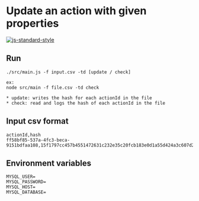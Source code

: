 # Update an action with given properties

[![js-standard-style](https://cdn.rawgit.com/standard/standard/master/badge.svg)](http://standardjs.com)

## Run

    ./src/main.js -f input.csv -td [update / check]
    
    ex:
    node src/main -f file.csv -td check

    * update: writes the hash for each actionId in the file
    * check: read and logs the hash of each actionId in the file

## Input csv format

    actionId,hash
    ff58bf85-537a-4fc3-beca-9151bdfaa108,15f1797cc457b4551472631c232e35c20fcb183e0d1a55d424a3c607d2ae50e21

## Environment variables

    MYSQL_USER=
    MYSQL_PASSWORD=
    MYSQL_HOST=
    MYSQL_DATABASE=
